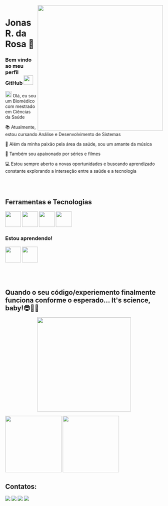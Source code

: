<img align="right" height="400em" src="https://raw.githubusercontent.com/gist/J0N4SrR/728e5b9c27c94cb5eef51b09c441034f/raw/a74ab6b8c029acec373ddc7befc94eb725256073/githubcard.svg"/>



# Jonas R. da Rosa 🔬

<div align="left">

### Bem vindo ao meu perfil GitHub <img src="https://www.emojiall.com/images/animations/joypixels/128px/waving_hand.gif&ct=s" height="30px"> </h1>

<p> <img src="https://media3.giphy.com/media/MExJwe6KhXhBpKaysi/giphy.gif?cid=ecf05e478nxn4gz1xmujb6g4w1kfz5a4zllwrecpwz25wp15&ep=v1_stickers_search&rid=giphy.gif&ct=s" height="20px"> </h1> Olá, eu sou um Biomédico com mestrado em Ciências da Saúde</p>
<p> 📚 Atualmente, estou cursando Análise e Desenvolvimento de Sistemas</p>
<p> 🎵 Além da minha paixão pela área da saúde, sou um amante da música</p>
<p> 🎥 Também sou apaixonado por séries e filmes</p>
<p> 💻 Estou sempre aberto a novas oportunidades e buscando aprendizado constante explorando a interseção entre a saúde e a tecnologia</p>
</div>
<div>
<br><br>
<div>

## Ferramentas e Tecnologias

<img loading="lazy" src="https://cdn.jsdelivr.net/gh/devicons/devicon/icons/html5/html5-original-wordmark.svg" width="50" height="50"/>
<img loading="lazy" src="https://cdn.jsdelivr.net/gh/devicons/devicon/icons/css3/css3-original-wordmark.svg" width="50" height="50"/>
<img loading="lazy" src="https://cdn.jsdelivr.net/gh/devicons/devicon/icons/javascript/javascript-original.svg" width="50" height="50"/>
<img loading="lazy" src="https://cdn.jsdelivr.net/gh/devicons/devicon/icons/c/c-original.svg" width="50" height="50"/>

### Estou aprendendo!

<img loading="lazy" src="https://cdn.jsdelivr.net/gh/devicons/devicon/icons/rstudio/rstudio-original.svg" width="50" height="50"/>
<img loading="lazy" src="https://cdn.jsdelivr.net/gh/devicons/devicon/icons/python/python-original.svg" width="50" height="50"/>
<br><br><br><br>
</div>
<p align = "center">

## Quando o seu código/experiemento finalmente funciona conforme o esperado... It's science, baby!😎🔬💡

</p>

<p align = "center" > <img src="https://media.tenor.com/b6vXi-LxP50AAAAd/oakley-sciencedog.gif" height="300px"> </p>

<div>

<div>
<p>
  <img src="https://github-readme-stats.vercel.app/api/top-langs/?username=J0N4SrR&layout=compact&langs_count=7&theme=radical" height="180em"/>
  <img src="https://github-readme-stats.vercel.app/api?username=J0N4SrR&show_icons=true&theme=dracula&include_all_commits=true&count_private=true" height="180em"/>
</p>
</div>


</div>



## Contatos:

<div>

<a href="https://www.instagram.com/jonasr.r/" target="_blank"><img loading="lazy" src="https://img.shields.io/badge/-Instagram-%23E4405F?style=for-the-badge&logo=instagram&logoColor=white" target="_blank"></a>
<a href="https://www.twitch.tv/seu-usuário-aqui" target="_blank"><img loading="lazy" src="https://img.shields.io/badge/Twitch-9146FF?style=for-the-badge&logo=twitch&logoColor=white" target="_blank"></a>
<a href = "mailto:contato@seu-usuário-aqui"><img loading="lazy" src="https://img.shields.io/badge/Gmail-D14836?style=for-the-badge&logo=gmail&logoColor=white" target="_blank"></a>
<a href="https://www.linkedin.com/in/seu-usuário-linkedln-aqui" target="_blank"><img loading="lazy" src="https://img.shields.io/badge/-LinkedIn-%230077B5?style=for-the-badge&logo=linkedin&logoColor=white" target="_blank"></a>   
</div>









        
          
